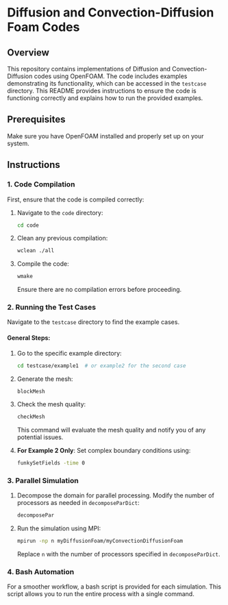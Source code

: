 # Diffusion and Convection-Diffusion Foam Codes

## Overview

This repository contains implementations of Diffusion and Convection-Diffusion codes using OpenFOAM. The code includes examples demonstrating its functionality, which can be accessed in the `testcase` directory. This README provides instructions to ensure the code is functioning correctly and explains how to run the provided examples.

## Prerequisites

Make sure you have OpenFOAM installed and properly set up on your system. 

## Instructions

### 1. Code Compilation

First, ensure that the code is compiled correctly:

1. Navigate to the `code` directory:
   ```bash
   cd code
   ```
2. Clean any previous compilation:
   ```bash
   wclean ./all
   ```
3. Compile the code:
   ```bash
   wmake
   ```
   Ensure there are no compilation errors before proceeding.

### 2. Running the Test Cases

Navigate to the `testcase` directory to find the example cases.

#### General Steps:

1. Go to the specific example directory:
   ```bash
   cd testcase/example1  # or example2 for the second case
   ```
2. Generate the mesh:
   ```bash
   blockMesh
   ```
3. Check the mesh quality:
   ```bash
   checkMesh
   ```
   This command will evaluate the mesh quality and notify you of any potential issues.

4. **For Example 2 Only**: Set complex boundary conditions using:
   ```bash
   funkySetFields -time 0
   ```

### 3. Parallel Simulation

1. Decompose the domain for parallel processing. Modify the number of processors as needed in `decomposeParDict`:
   ```bash
   decomposePar
   ```
2. Run the simulation using MPI:
   ```bash
   mpirun -np n myDiffusionFoam/myConvectionDiffusionFoam
   ```
   Replace `n` with the number of processors specified in `decomposeParDict`.

### 4. Bash Automation

For a smoother workflow, a bash script is provided for each simulation. This script allows you to run the entire process with a single command.

